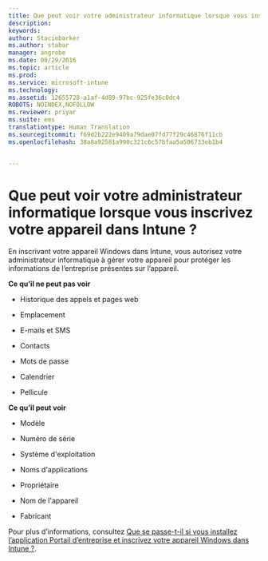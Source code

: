 ```yaml
---
title: Que peut voir votre administrateur informatique lorsque vous inscrivez votre appareil dans Intune ? | Microsoft Intune
description: 
keywords: 
author: Staciebarker
ms.author: stabar
manager: angrobe
ms.date: 08/29/2016
ms.topic: article
ms.prod: 
ms.service: microsoft-intune
ms.technology: 
ms.assetid: 12655728-a1af-4d89-97bc-925fe36c0dc4
ROBOTS: NOINDEX,NOFOLLOW
ms.reviewer: priyar
ms.suite: ems
translationtype: Human Translation
ms.sourcegitcommit: f69d2b222e9409a79dae07fd77f29c46876f11cb
ms.openlocfilehash: 38a8a92581a990c321c6c57bfaa5a506733eb1b4


---
```



# Que peut voir votre administrateur informatique lorsque vous inscrivez votre appareil dans Intune ?

En inscrivant votre appareil Windows dans Intune, vous autorisez votre administrateur informatique à gérer votre appareil pour protéger les informations de l’entreprise présentes sur l’appareil.

**Ce qu’il ne peut pas voir**

-   Historique des appels et pages web

-   Emplacement

-   E-mails et SMS

-   Contacts

-   Mots de passe

-   Calendrier

-   Pellicule

**Ce qu’il peut voir**

-   Modèle

-   Numéro de série

-   Système d'exploitation

-   Noms d'applications

-   Propriétaire

-   Nom de l'appareil

-   Fabricant

Pour plus d’informations, consultez [Que se passe-t-il si vous installez l’application Portail d’entreprise et inscrivez votre appareil Windows dans Intune ?](what-happens-if-you-install-the-company-portal-app-and-enroll-your-device-in-intune-windows).



<!--HONumber=Oct16_HO2-->


